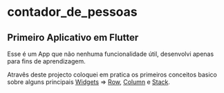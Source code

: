 # contador_de_pessoas

## Primeiro Aplicativo em Flutter

Esse é um App que não nenhuma funcionalidade útil, desenvolvi apenas para fins de aprendizagem.

Atravês deste projecto coloquei em pratica os primeiros conceitos basico sobre alguns principais [Widgets](https://docs.flutter.dev/get-started/codelab) => [Row](), [Column]() e [Stack]().

